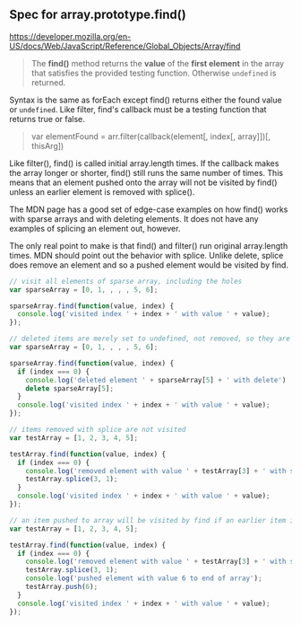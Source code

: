 ## Spec for array.prototype.find()
https://developer.mozilla.org/en-US/docs/Web/JavaScript/Reference/Global_Objects/Array/find

>The **find()** method returns the **value** of the **first element** in the array that satisfies the provided testing function. Otherwise `undefined` is returned.

Syntax is the same as forEach except find() returns either the found value or `undefined`. Like filter, find's callback must be a testing function that returns true or false.

>var elementFound = arr.filter(callback(element[, index[, array]])[, thisArg])

Like filter(), find() is called initial array.length times. If the callback makes the array longer or shorter, find() still runs the same number of times. This means that an element pushed onto the array will not be visited by find() unless an earlier element is removed with splice().

The MDN page has a good set of edge-case examples on how find() works with sparse arrays and with deleting elements. It does not have any examples of splicing an element out, however.

The only real point to make is that find() and filter() run original array.length times. MDN should point out the behavior with splice. Unlike delete, splice does remove an element and so a pushed element would be visited by find.

```javascript
// visit all elements of sparse array, including the holes
var sparseArray = [0, 1, , , , 5, 6];

sparseArray.find(function(value, index) {
  console.log('visited index ' + index + ' with value ' + value);
});
```

```javascript
// deleted items are merely set to undefined, not removed, so they are still visited
var sparseArray = [0, 1, , , , 5, 6];

sparseArray.find(function(value, index) {
  if (index === 0) {
    console.log('deleted element ' + sparseArray[5] + ' with delete')
    delete sparseArray[5];
  }
  console.log('visited index ' + index + ' with value ' + value);
});
```

```javascript
// items removed with splice are not visited
var testArray = [1, 2, 3, 4, 5];

testArray.find(function(value, index) {
  if (index === 0) {
    console.log('removed element with value ' + testArray[3] + ' with splice')
    testArray.splice(3, 1);
  }
  console.log('visited index ' + index + ' with value ' + value);
});
```

```javascript
// an item pushed to array will be visited by find if an earlier item is removed by splice
var testArray = [1, 2, 3, 4, 5];

testArray.find(function(value, index) {
  if (index === 0) {
    console.log('removed element with value ' + testArray[3] + ' with splice')
    testArray.splice(3, 1);
    console.log('pushed element with value 6 to end of array');
    testArray.push(6);
  }
  console.log('visited index ' + index + ' with value ' + value);
});
```


